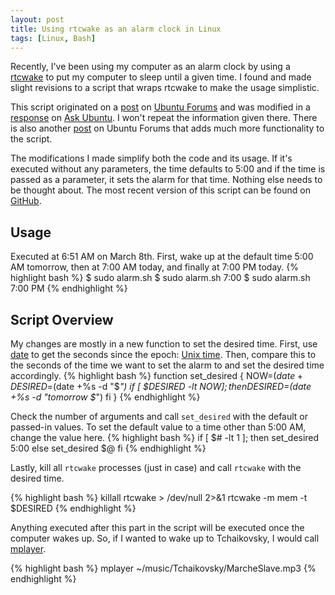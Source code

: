 ```yaml
---
layout: post
title: Using rtcwake as an alarm clock in Linux
tags: [Linux, Bash]
---
```


Recently, I've been using my computer as an alarm clock by using
a [rtcwake](http://linux.die.net/man/8/rtcwake) to put my computer
to sleep until a given time. I found and made slight revisions
to a script that wraps rtcwake to make the usage simplistic.

This script originated on a
[post](http://ubuntuforums.org/showpost.php?p=10878570&postcount=36) on
[Ubuntu Forums](http://ubuntuforums.org/) and was modified in a
[response](http://askubuntu.com/questions/61708/automatically-sleep-and-wake-up-at-specific-times)
on [Ask Ubuntu](http://askubuntu.com/). I won't repeat the information
given there. There is also another
[post](http://ubuntuforums.org/showthread.php?p=11282241#post11282241) on
Ubuntu Forums that adds much more functionality to the script.

The modifications I made simplify both the code and its usage. If it's
executed without any parameters, the time defaults to 5:00 and if the
time is passed as a parameter, it sets the alarm for that time.
Nothing else needs to be thought about.
The most recent version of this script can be found on 
[GitHub](https://github.com/bamos/simple-shell-scripts/blob/master/alarm.sh).

## Usage
Executed at 6:51 AM on March 8th. First, wake up at the default time 5:00 AM
tomorrow, then at 7:00 AM today, and finally at 7:00 PM today.
{% highlight bash %}
$ sudo alarm.sh
$ sudo alarm.sh 7:00
$ sudo alarm.sh 7:00 PM
{% endhighlight %}


## Script Overview
My changes are mostly in a new function to set the desired time. First,
use [date](http://linux.die.net/man/1/date) to get the seconds
since the epoch: [Unix time](http://en.wikipedia.org/wiki/Unix_time).
Then, compare this to the seconds of the time we want to set the alarm to
and set the desired time accordingly.
{% highlight bash %}
function set_desired {
    NOW=$(date +%s)
    DESIRED=$(date +%s -d "$*")
    if [ $DESIRED -lt $NOW ]; then
        DESIRED=$(date +%s -d "tomorrow $*")
    fi
}
{% endhighlight %}

Check the number of arguments and call `set_desired` with the 
default or passed-in values. To set the default value to a time
other than 5:00 AM, change the value here.
{% highlight bash %}
if [ $# -lt 1 ]; then
    set_desired 5:00
else
    set_desired $@ 
fi
{% endhighlight %}

Lastly, kill all `rtcwake` processes (just in case) and call
`rtcwake` with the desired time.

{% highlight bash %}
killall rtcwake > /dev/null 2>&1
rtcwake -m mem -t $DESIRED
{% endhighlight %}

Anything executed after this
part in the script will be executed once the computer wakes up.
So, if I wanted to wake up to Tchaikovsky, I would
call [mplayer](http://en.wikipedia.org/wiki/MPlayer).

{% highlight bash %}
mplayer ~/music/Tchaikovsky/MarcheSlave.mp3
{% endhighlight %}
